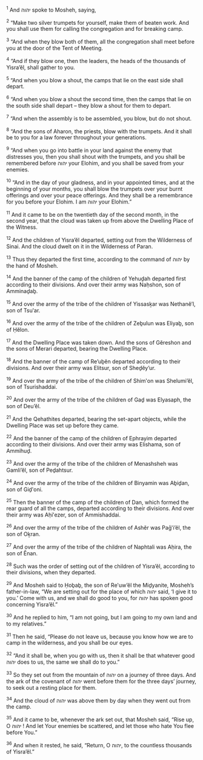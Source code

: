 <sup>1</sup> And יהוה spoke to Mosheh, saying,

<sup>2</sup> “Make two silver trumpets for yourself, make them of beaten work. And you shall use them for calling the congregation and for breaking camp.

<sup>3</sup> “And when they blow both of them, all the congregation shall meet before you at the door of the Tent of Meeting.

<sup>4</sup> “And if they blow one, then the leaders, the heads of the thousands of Yisra’ĕl, shall gather to you.

<sup>5</sup> “And when you blow a shout, the camps that lie on the east side shall depart.

<sup>6</sup> “And when you blow a shout the second time, then the camps that lie on the south side shall depart – they blow a shout for them to depart.

<sup>7</sup> “And when the assembly is to be assembled, you blow, but do not shout.

<sup>8</sup> “And the sons of Aharon, the priests, blow with the trumpets. And it shall be to you for a law forever throughout your generations.

<sup>9</sup> “And when you go into battle in your land against the enemy that distresses you, then you shall shout with the trumpets, and you shall be remembered before יהוה your Elohim, and you shall be saved from your enemies.

<sup>10</sup> “And in the day of your gladness, and in your appointed times, and at the beginning of your months, you shall blow the trumpets over your burnt offerings and over your peace offerings. And they shall be a remembrance for you before your Elohim. I am יהוה your Elohim.”

<sup>11</sup> And it came to be on the twentieth day of the second month, in the second year, that the cloud was taken up from above the Dwelling Place of the Witness.

<sup>12</sup> And the children of Yisra’ĕl departed, setting out from the Wilderness of Sinai. And the cloud dwelt on it in the Wilderness of Paran.

<sup>13</sup> Thus they departed the first time, according to the command of יהוה by the hand of Mosheh.

<sup>14</sup> And the banner of the camp of the children of Yehuḏah departed first according to their divisions. And over their army was Naḥshon, son of Amminaḏaḇ.

<sup>15</sup> And over the army of the tribe of the children of Yissasḵar was Nethanĕ’l, son of Tsu‛ar.

<sup>16</sup> And over the army of the tribe of the children of Zeḇulun was Eliyaḇ, son of Ḥĕlon.

<sup>17</sup> And the Dwelling Place was taken down. And the sons of Gĕreshon and the sons of Merari departed, bearing the Dwelling Place.

<sup>18</sup> And the banner of the camp of Re’uḇĕn departed according to their divisions. And over their army was Elitsur, son of Sheḏĕy’ur.

<sup>19</sup> And over the army of the tribe of the children of Shim‛on was Shelumi’ĕl, son of Tsurishaddai.

<sup>20</sup> And over the army of the tribe of the children of Gaḏ was Elyasaph, the son of Deu’ĕl.

<sup>21</sup> And the Qehathites departed, bearing the set-apart objects, while the Dwelling Place was set up before they came.

<sup>22</sup> And the banner of the camp of the children of Ephrayim departed according to their divisions. And over their army was Elishama, son of Ammihuḏ.

<sup>23</sup> And over the army of the tribe of the children of Menashsheh was Gamli’ĕl, son of Peḏahtsur.

<sup>24</sup> And over the army of the tribe of the children of Binyamin was Aḇiḏan, son of Giḏ‛oni.

<sup>25</sup> Then the banner of the camp of the children of Dan, which formed the rear guard of all the camps, departed according to their divisions. And over their army was Aḥi‛ezer, son of Ammishaddai.

<sup>26</sup> And over the army of the tribe of the children of Ashĕr was Paḡ‛i’ĕl, the son of Oḵran.

<sup>27</sup> And over the army of the tribe of the children of Naphtali was Aḥira, the son of Ĕnan.

<sup>28</sup> Such was the order of setting out of the children of Yisra’ĕl, according to their divisions, when they departed.

<sup>29</sup> And Mosheh said to Ḥoḇaḇ, the son of Re‛uw’ĕl the Miḏyanite, Mosheh’s father-in-law, “We are setting out for the place of which יהוה said, ‘I give it to you.’ Come with us, and we shall do good to you, for יהוה has spoken good concerning Yisra’ĕl.”

<sup>30</sup> And he replied to him, “I am not going, but I am going to my own land and to my relatives.”

<sup>31</sup> Then he said, “Please do not leave us, because you know how we are to camp in the wilderness, and you shall be our eyes.

<sup>32</sup> “And it shall be, when you go with us, then it shall be that whatever good יהוה does to us, the same we shall do to you.”

<sup>33</sup> So they set out from the mountain of יהוה on a journey of three days. And the ark of the covenant of יהוה went before them for the three days’ journey, to seek out a resting place for them.

<sup>34</sup> And the cloud of יהוה was above them by day when they went out from the camp.

<sup>35</sup> And it came to be, whenever the ark set out, that Mosheh said, “Rise up, O יהוה ! And let Your enemies be scattered, and let those who hate You flee before You.”

<sup>36</sup> And when it rested, he said, “Return, O יהוה, to the countless thousands of Yisra’ĕl.”

